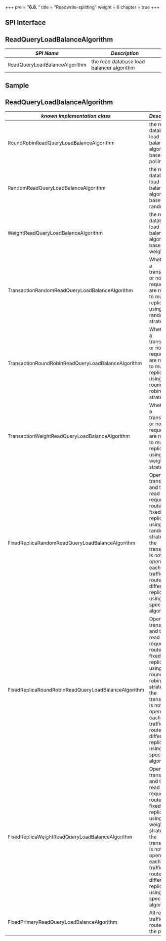 +++
pre = "<b>6.8. </b>"
title = "Readwrite-splitting"
weight = 8
chapter = true
+++

## SPI Interface

## ReadQueryLoadBalanceAlgorithm

| *SPI Name*                                 | *Description*              |
| ----------------------------------------- | ----------------------- |
| ReadQueryLoadBalanceAlgorithm             | the read database load balancer algorithm           |

## Sample

## ReadQueryLoadBalanceAlgorithm

| *known implementation class*                        | *Description*                                                                                                                                                                                                        |
|-----------------------------------------------------|----------------------------------------------------------------------------------------------------------------------------------------------------------------------------------------------------------------------|
| RoundRobinReadQueryLoadBalanceAlgorithm             | the read database load balancer algorithm based on polling                                                                                                                                                           |
| RandomReadQueryLoadBalanceAlgorithm                 | the read database load balancer algorithm based on random                                                                                                                                                            |
| WeightReadQueryLoadBalanceAlgorithm                 | the read database load balancer algorithm based on weight                                                                                                                                                            |
| TransactionRandomReadQueryLoadBalanceAlgorithm      | Whether in a transaction or not, read requests are routed to multiple replicas using a random strategy                                                                                                               |
| TransactionRoundRobinReadQueryLoadBalanceAlgorithm  | Whether in a transaction or not, read requests are routed to multiple replicas using a round-robin strategy                                                                                                          |
| TransactionWeightReadQueryLoadBalanceAlgorithm      | Whether in a transaction or not, read requests are routed to multiple replicas using a weight strategy                                                                                                               |
| FixedReplicaRandomReadQueryLoadBalanceAlgorithm     | Open transaction, and the read request is routed to a fixed replica using a random strategy; if the transaction is not opened, each read traffic is routed to a different replica using the specified algorithm      |
| FixedReplicaRoundRobinReadQueryLoadBalanceAlgorithm | Open transaction, and the read request is routed to a fixed replica using a round-robin strategy; if the transaction is not opened, each read traffic is routed to a different replica using the specified algorithm |
| FixedReplicaWeightReadQueryLoadBalanceAlgorithm     | Open transaction, and the read request is routed to a fixed replica using a weight strategy; if the transaction is not opened, each read traffic is routed to a different replica using the specified algorithm      |
| FixedPrimaryReadQueryLoadBalanceAlgorithm           | All read traffic is routed to the primary                                                                                                                                                                            |
